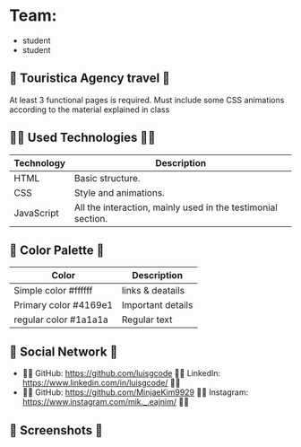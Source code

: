 # Team:

- student
- student

## 📜 Touristica Agency travel 📜

At least 3 functional pages is required.
Must include some CSS animations according to the material explained in class

## 👨‍💻 Used Technologies 👨‍💻

| Technology | Description                                                  |
| ---------- | ------------------------------------------------------------ |
| HTML       | Basic structure.                                             |
| CSS        | Style and animations.                                        |
| JavaScript | All the interaction, mainly used in the testimonial section. |

## 🎨 Color Palette 🎨

| Color                 | Description       |
| --------------------- | ----------------- |
| Simple color #ffffff  | links & deatails  |
| Primary color #4169e1 | Important details |
| regular color #1a1a1a | Regular text      |

## 🤗 Social Network 🤗

- 🧑‍💻
  GitHub: https://github.com/luisgcode 🧑‍💻
  LinkedIn: https://www.linkedin.com/in/luisgcode/ 🧑‍💻
- 🧑‍💻
  GitHub: https://github.com/MinjaeKim9929 🧑‍💻
  Instagram: https://www.instagram.com/mik._.eajnim/ 🧑‍💻

## 📜 Screenshots 📜
